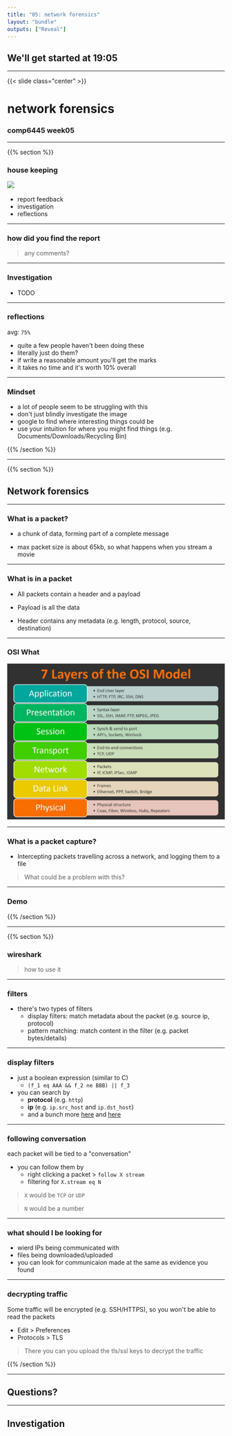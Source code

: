 ```yaml
---
title: "05: network forensics"
layout: "bundle"
outputs: ["Reveal"]
---
```


## We'll get started at 19:05

---

{{< slide class="center" >}}
# network forensics
### comp6445 week05

---

{{% section %}}

### house keeping
![](https://thumbs.gfycat.com/FriendlyWarmLark-max-1mb.gif)
* report feedback
* investigation
* reflections

---

### how did you find the report
> any comments?

---

### Investigation
* TODO

---

### reflections
avg: `75%`

* quite a few people haven't been doing these
* literally just do them?
* if write a reasonable amount you'll get the marks
* it takes no time and it's worth 10% overall

---

### Mindset
* a lot of people seem to be struggling with this
* don't just blindly investigate the image
* google to find where interesting things could be
* use your intuition for where you might find things (e.g. Documents/Downloads/Recycling Bin)

{{% /section %}}

---

{{% section %}}

## Network forensics

---

### What is a packet?
* a chunk of data, forming part of a complete message

* max packet size is about 65kb, so what happens when you stream a movie 

---

### What is in a packet

* All packets contain a header and a payload

* Payload is all the data

* Header contains any metadata (e.g. length, protocol, source, destination)

---

### OSI What
![](/assets/img/week04/osi_model.jpg)

---

### What is a packet capture?
* Intercepting packets travelling across a network, and logging them to a file

> What could be a problem with this?

---

### Demo

{{% /section %}}

---

{{% section %}}

### wireshark
> how to use it

---

### filters
* there's two types of filters
    * display filters: match metadata about the packet (e.g. source ip, protocol) 
    * pattern matching: match content in the filter (e.g. packet bytes/details)

---

### display filters
* just a boolean expression (similar to C)
    * `(f_1 eq AAA && f_2 ne BBB) || f_3`
* you can search by
    * **protocol** (e.g. `http`) 
    * **ip** (e.g. `ip.src_host` and `ip.dst_host`)
    * and a bunch more [here](https://wiki.wireshark.org/DisplayFilters) and [here](https://www.wireshark.org/docs/wsug_html_chunked/ChWorkBuildDisplayFilterSection.html)

---

### following conversation
each packet will be tied to a "conversation"
* you can follow them by
    * right clicking a packet > `follow X stream`
    * filtering for `X.stream eq N`

> `X` would be `TCP` or `UDP`

> `N` would be a number

---

### what should I be looking for
* wierd IPs being communicated with
* files being downloaded/uploaded
* you can look for communicaion made at the same as evidence you found

---

### decrypting traffic
Some traffic will be encrypted (e.g. SSH/HTTPS), so you won't be able to read the packets
* Edit > Preferences
* Protocols > TLS

> There you can you upload the tls/ssl keys to decrypt the traffic

{{% /section %}}

---

## Questions?

---

## Investigation

